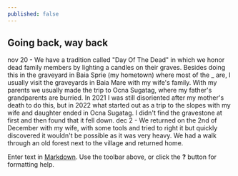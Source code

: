 ```yaml
---
published: false
---
```

## Going back, way back

nov 20 - We have a tradition called "Day Of The Dead" in which we honor dead family members by lighting a candles on their graves. Besides doing this in the graveyard in Baia Sprie (my hometown) where most of the _ are, I usually visit the graveyards in Baia Mare with my wife's family. With my parents we usually made the trip to Ocna Sugatag, where my father's grandparents are burried. In 2021 I was still disoriented after my mother's death to do this, but in 2022 what started out as a trip to the slopes with my wife and daughter ended in Ocna Sugatag. I didn't find the gravestone at first and then found that it fell down. 
dec 2 - We returned on the 2nd of December with my wife, with some tools and tried to right it but quickly discovered it wouldn't be possible as it was very heavy. We had a walk through an old forest next to the village and returned home. 

Enter text in [Markdown](http://daringfireball.net/projects/markdown/). Use the toolbar above, or click the **?** button for formatting help.
